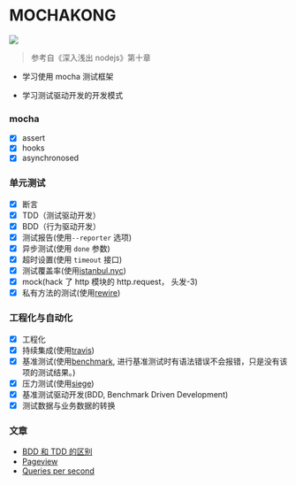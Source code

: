 # MOCHAKONG

[<img src="https://api.travis-ci.org/dontdrinkmylemontea/mochakong.png?branch=master">](https://travis-ci.org/dontdrinkmylemontea/mochakong)

> 参考自《深入浅出 nodejs》第十章

- 学习使用 mocha 测试框架

- 学习测试驱动开发的开发模式

### mocha

- [x] assert
- [x] hooks
- [x] asynchronosed

### 单元测试

- [x] 断言
- [x] TDD（测试驱动开发）
- [x] BDD（行为驱动开发）
- [x] 测试报告(使用`--reporter` 选项)
- [x] 异步测试(使用 `done` 参数)
- [x] 超时设置(使用 `timeout` 接口)
- [x] 测试覆盖率(使用[istanbul.nyc](https://github.com/istanbuljs/nyc))
- [x] mock(hack 了 http 模块的 http.request， 头发-3)
- [x] 私有方法的测试(使用[rewire](https://github.com/jhnns/rewire))

### 工程化与自动化

- [x] 工程化
- [x] 持续集成(使用[travis](https://docs.travis-ci.com/user/tutorial/))
- [x] 基准测试(使用[benchmark](https://github.com/google/benchmark), 进行基准测试时有语法错误不会报错，只是没有该项的测试结果。)
- [x] 压力测试(使用[siege](https://github.com/JoeDog/siege))
- [x] 基准测试驱动开发(BDD, Benchmark Driven Development)
- [x] 测试数据与业务数据的转换

### 文章

- [BDD 和 TDD 的区别](https://joshldavis.com/2013/05/27/difference-between-tdd-and-bdd/)
- [Pageview](https://en.wikipedia.org/wiki/Pageview)
- [Queries per second](https://en.wikipedia.org/wiki/Queries_per_second)
